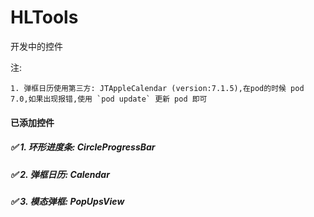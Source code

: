 # HLTools
开发中的控件

注:
```
1. 弹框日历使用第三方: JTAppleCalendar (version:7.1.5),在pod的时候 pod 7.0,如果出现报错,使用 `pod update` 更新 pod 即可
```

#### 已添加控件
##### ✅ 1. 环形进度条: CircleProgressBar
##### ✅ 2. 弹框日历: Calendar
##### ✅ 3. 模态弹框: PopUpsView

